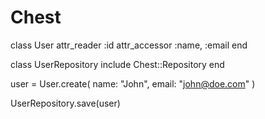 # Chest

class User
  attr_reader :id
  attr_accessor :name, :email
end

class UserRepository
  include Chest::Repository
end

user = User.create(
  name: "John",
  email: "john@doe.com"
)

UserRepository.save(user)
